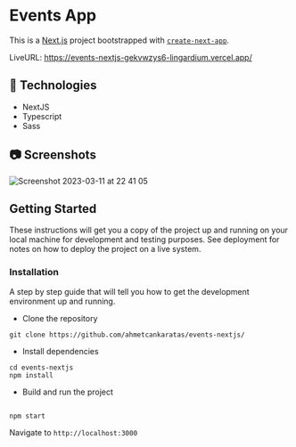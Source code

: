 # Events App

This is a [Next.js](https://nextjs.org/) project bootstrapped with [`create-next-app`](https://github.com/vercel/next.js/tree/canary/packages/create-next-app).

LiveURL: https://events-nextjs-gekvwzys6-lingardium.vercel.app/

## **🔎 Technologies**

- NextJS
- Typescript
- Sass

## 📷 Screenshots
![Screenshot 2023-03-11 at 22 41 05](https://user-images.githubusercontent.com/53529387/224508437-1002bf06-2165-4af6-b36b-45ac1fd29796.jpg)

## Getting Started

These instructions will get you a copy of the project up and running on your local machine for development and testing purposes. See deployment for notes on how to deploy the project on a live system.

### Installation

A step by step guide that will tell you how to get the development environment up and running.

- Clone the repository

```
git clone https://github.com/ahmetcankaratas/events-nextjs/
```

- Install dependencies

```
cd events-nextjs
npm install
```

- Build and run the project

```

npm start

```

Navigate to `http://localhost:3000`

